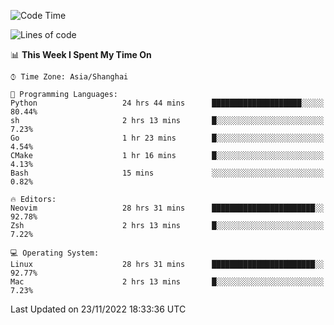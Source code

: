 <!--START_SECTION:waka-->
![Code Time](http://img.shields.io/badge/Code%20Time-1%2C015%20hrs%2035%20mins-blue)

![Lines of code](https://img.shields.io/badge/From%20Hello%20World%20I%27ve%20Written-24%20Thousand%20lines%20of%20code-blue)

📊 **This Week I Spent My Time On** 

```text
⌚︎ Time Zone: Asia/Shanghai

💬 Programming Languages: 
Python                   24 hrs 44 mins      ████████████████████░░░░░   80.44% 
sh                       2 hrs 13 mins       █░░░░░░░░░░░░░░░░░░░░░░░░   7.23% 
Go                       1 hr 23 mins        █░░░░░░░░░░░░░░░░░░░░░░░░   4.54% 
CMake                    1 hr 16 mins        █░░░░░░░░░░░░░░░░░░░░░░░░   4.13% 
Bash                     15 mins             ░░░░░░░░░░░░░░░░░░░░░░░░░   0.82%

🔥 Editors: 
Neovim                   28 hrs 31 mins      ███████████████████████░░   92.78% 
Zsh                      2 hrs 13 mins       █░░░░░░░░░░░░░░░░░░░░░░░░   7.22%

💻 Operating System: 
Linux                    28 hrs 31 mins      ███████████████████████░░   92.77% 
Mac                      2 hrs 13 mins       █░░░░░░░░░░░░░░░░░░░░░░░░   7.23%

```


 Last Updated on 23/11/2022 18:33:36 UTC
<!--END_SECTION:waka-->
